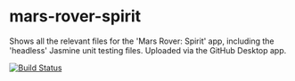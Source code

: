 # mars-rover-spirit

Shows all the relevant files for the 'Mars Rover: Spirit' app, including the 'headless' Jasmine unit testing files.  Uploaded via the GitHub Desktop app.

[![Build Status](https://travis-ci.com/chris-larham-1983/mars-rover-spirit.svg?branch=master)](https://travis-ci.com/chris-larham-1983/mars-rover-spirit)
